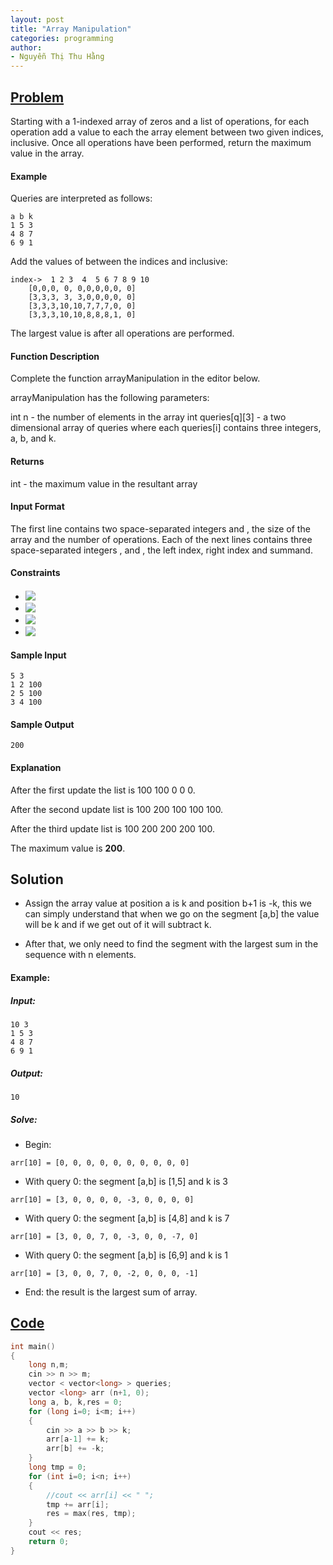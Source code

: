 ```yaml
---
layout: post
title: "Array Manipulation"
categories: programming
author:
- Nguyễn Thị Thu Hằng
---
```


## [Problem](https://www.hackerrank.com/challenges/crush/problem?isFullScreen=true&h_l=interview&playlist_slugs%5B%5D=interview-preparation-kit&playlist_slugs%5B%5D=arrays)
Starting with a 1-indexed array of zeros and a list of operations, for each operation add a value to each the array element between two given indices, inclusive. Once all operations have been performed, return the maximum value in the array.

#### Example

Queries are interpreted as follows:

    a b k
    1 5 3
    4 8 7
    6 9 1
Add the values of  between the indices  and  inclusive:
```
index->	 1 2 3  4  5 6 7 8 9 10
	[0,0,0, 0, 0,0,0,0,0, 0]
	[3,3,3, 3, 3,0,0,0,0, 0]
	[3,3,3,10,10,7,7,7,0, 0]
	[3,3,3,10,10,8,8,8,1, 0]
```

The largest value is  after all operations are performed.

#### Function Description

Complete the function arrayManipulation in the editor below.

arrayManipulation has the following parameters:

int n - the number of elements in the array
int queries[q][3] - a two dimensional array of queries where each queries[i] contains three integers, a, b, and k.
#### Returns

int - the maximum value in the resultant array
#### Input Format

The first line contains two space-separated integers  and , the size of the array and the number of operations.
Each of the next  lines contains three space-separated integers ,  and , the left index, right index and summand.

#### Constraints
* <!-- $3 \leq n \leq 10^7$ --> <img style="transform: translateY(0.1em); background: white;" src="https://render.githubusercontent.com/render/math?math=3%20%5Cleq%20n%20%5Cleq%2010%5E7">

* <!-- $1 \leq m \leq 2*10^5$ --> <img style="transform: translateY(0.1em); background: white;" src="https://render.githubusercontent.com/render/math?math=1%20%5Cleq%20m%20%5Cleq%202*10%5E5">

* <!-- $1 \leq a \leq b \leq n$ --> <img style="transform: translateY(0.1em); background: white;" src="https://render.githubusercontent.com/render/math?math=1%20%5Cleq%20a%20%5Cleq%20b%20%5Cleq%20n">

* <!-- $0 \leq k \leq 10^9$ --> <img style="transform: translateY(0.1em); background: white;" src="https://render.githubusercontent.com/render/math?math=0%20%5Cleq%20k%20%5Cleq%2010%5E9">

#### Sample Input
```
5 3
1 2 100
2 5 100
3 4 100
```
#### Sample Output
```
200
```
#### Explanation

After the first update the list is 100 100 0 0 0.

After the second update list is 100 200 100 100 100.

After the third update list is 100 200 200 200 100.

The maximum value is **200**.

## Solution
* Assign the array value at position a is k and position b+1 is -k, this we can simply understand that when we go on the segment [a,b] the value will be k and if we get out of it will subtract k.

* After that, we only need to find the segment with the largest sum in the sequence with n elements.

#### Example:
##### Input:
```
10 3
1 5 3
4 8 7
6 9 1
```
##### Output:
```
10
```
##### Solve:
* Begin:
```
arr[10] = [0, 0, 0, 0, 0, 0, 0, 0, 0, 0]
```
* With query 0: the segment [a,b] is [1,5] and k is 3
```
arr[10] = [3, 0, 0, 0, 0, -3, 0, 0, 0, 0]
```
* With query 0: the segment [a,b] is [4,8] and k is 7
```
arr[10] = [3, 0, 0, 7, 0, -3, 0, 0, -7, 0]
```
* With query 0: the segment [a,b] is [6,9] and k is 1
```
arr[10] = [3, 0, 0, 7, 0, -2, 0, 0, 0, -1]
```
* End: the result is the largest sum of array.

## [Code](https://github.com/NT-ThuHang/Practice-Coding-Skill/blob/main/HackerRank/Array%20Manipulation/Array_Manipulation.cpp)

```c
int main()
{
    long n,m;
    cin >> n >> m;
    vector < vector<long> > queries;
    vector <long> arr (n+1, 0);
    long a, b, k,res = 0;
    for (long i=0; i<m; i++)
    {
        cin >> a >> b >> k;
        arr[a-1] += k;
        arr[b] += -k;
    }
    long tmp = 0;
    for (int i=0; i<n; i++)
    {
        //cout << arr[i] << " ";
        tmp += arr[i];
        res = max(res, tmp);
    }
    cout << res;
    return 0;
}
```
